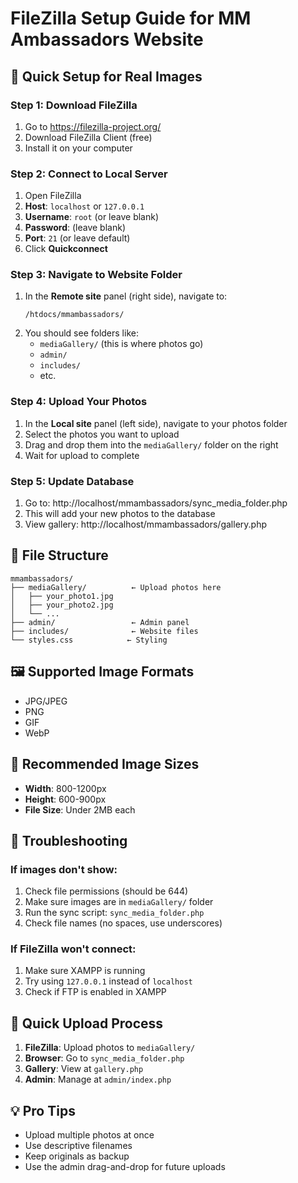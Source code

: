 # FileZilla Setup Guide for MM Ambassadors Website

## 🚀 **Quick Setup for Real Images**

### **Step 1: Download FileZilla**
1. Go to https://filezilla-project.org/
2. Download FileZilla Client (free)
3. Install it on your computer

### **Step 2: Connect to Local Server**
1. Open FileZilla
2. **Host**: `localhost` or `127.0.0.1`
3. **Username**: `root` (or leave blank)
4. **Password**: (leave blank)
5. **Port**: `21` (or leave default)
6. Click **Quickconnect**

### **Step 3: Navigate to Website Folder**
1. In the **Remote site** panel (right side), navigate to:
   ```
   /htdocs/mmambassadors/
   ```
2. You should see folders like:
   - `mediaGallery/` (this is where photos go)
   - `admin/`
   - `includes/`
   - etc.

### **Step 4: Upload Your Photos**
1. In the **Local site** panel (left side), navigate to your photos folder
2. Select the photos you want to upload
3. Drag and drop them into the `mediaGallery/` folder on the right
4. Wait for upload to complete

### **Step 5: Update Database**
1. Go to: http://localhost/mmambassadors/sync_media_folder.php
2. This will add your new photos to the database
3. View gallery: http://localhost/mmambassadors/gallery.php

## 📁 **File Structure**
```
mmambassadors/
├── mediaGallery/          ← Upload photos here
│   ├── your_photo1.jpg
│   ├── your_photo2.jpg
│   └── ...
├── admin/                 ← Admin panel
├── includes/              ← Website files
└── styles.css            ← Styling
```

## 🖼️ **Supported Image Formats**
- JPG/JPEG
- PNG
- GIF
- WebP

## 📏 **Recommended Image Sizes**
- **Width**: 800-1200px
- **Height**: 600-900px
- **File Size**: Under 2MB each

## 🔧 **Troubleshooting**

### **If images don't show:**
1. Check file permissions (should be 644)
2. Make sure images are in `mediaGallery/` folder
3. Run the sync script: `sync_media_folder.php`
4. Check file names (no spaces, use underscores)

### **If FileZilla won't connect:**
1. Make sure XAMPP is running
2. Try using `127.0.0.1` instead of `localhost`
3. Check if FTP is enabled in XAMPP

## 🎯 **Quick Upload Process**
1. **FileZilla**: Upload photos to `mediaGallery/`
2. **Browser**: Go to `sync_media_folder.php`
3. **Gallery**: View at `gallery.php`
4. **Admin**: Manage at `admin/index.php`

## 💡 **Pro Tips**
- Upload multiple photos at once
- Use descriptive filenames
- Keep originals as backup
- Use the admin drag-and-drop for future uploads
